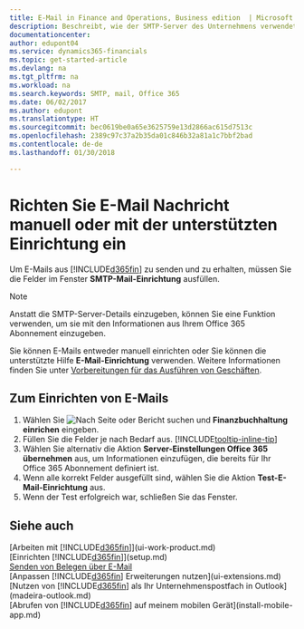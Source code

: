 ```yaml
---
title: E-Mail in Finance and Operations, Business edition  | Microsoft Docs einrichten
description: Beschreibt, wie der SMTP-Server des Unternehmens verwendet wird, um in Finance and Operations, Business edition E-Mail zu senden und zu empfangen und wie die E-Mail-Servereinstellungen verwendet werden, die im Office 365 Abonnement erstellt wurden.
documentationcenter: 
author: edupont04
ms.service: dynamics365-financials
ms.topic: get-started-article
ms.devlang: na
ms.tgt_pltfrm: na
ms.workload: na
ms.search.keywords: SMTP, mail, Office 365
ms.date: 06/02/2017
ms.author: edupont
ms.translationtype: HT
ms.sourcegitcommit: bec0619be0a65e3625759e13d2866ac615d7513c
ms.openlocfilehash: 2389c97c37a2b35da01c846b32a81a1c7bbf2bad
ms.contentlocale: de-de
ms.lasthandoff: 01/30/2018

---
```

# <a name="set-up-email-manually-or-using-the-assisted-setup"></a>Richten Sie E-Mail Nachricht manuell oder mit der unterstützten Einrichtung ein
Um E-Mails aus [!INCLUDE[d365fin](includes/d365fin_md.md)] zu senden und zu erhalten, müssen Sie die Felder im Fenster **SMTP-Mail-Einrichtung** ausfüllen.

> [!NOTE]  
>   Anstatt die SMTP-Server-Details einzugeben, können Sie eine Funktion verwenden, um sie mit den Informationen aus Ihrem Office 365 Abonnement einzugeben.

Sie können E-Mails entweder manuell einrichten oder Sie können die unterstützte Hilfe **E-Mail-Einrichtung** verwenden. Weitere Informationen finden Sie unter [Vorbereitungen für das Ausführen von Geschäften](ui-get-ready-business.md).  

## <a name="to-set-up-email"></a>Zum Einrichten von E-Mails
1. Wählen Sie ![Nach Seite oder Bericht suchen](media/ui-search/search_small.png "Symbol Nach Seite oder Bericht suchen") und **Finanzbuchhaltung einrichen** eingeben.
2. Füllen Sie die Felder je nach Bedarf aus. [!INCLUDE[tooltip-inline-tip](includes/tooltip-inline-tip_md.md)]
3. Wählen Sie alternativ die Aktion **Server-Einstellungen Office 365 übernehmen** aus, um Informationen einzufügen, die bereits für Ihr Office 365 Abonnement definiert ist.
4. Wenn alle korrekt Felder ausgefüllt sind, wählen Sie die Aktion **Test-E-Mail-Einrichtung** aus.
5. Wenn der Test erfolgreich war, schließen Sie das Fenster.

## <a name="see-also"></a>Siehe auch  
[Arbeiten mit [!INCLUDE[d365fin](includes/d365fin_md.md)]](ui-work-product.md)  
[Einrichten [!INCLUDE[d365fin](includes/d365fin_md.md)]](setup.md)  
[Senden von Belegen über E-Mail](ui-how-send-documents-email.md)  
[Anpassen [!INCLUDE[d365fin](includes/d365fin_md.md)] Erweiterungen nutzen](ui-extensions.md)  
[Nutzen von [!INCLUDE[d365fin](includes/d365fin_md.md)] als Ihr Unternehmenspostfach in Outlook](madeira-outlook.md)  
[Abrufen von [!INCLUDE[d365fin](includes/d365fin_md.md)] auf meinem mobilen Gerät](install-mobile-app.md)

